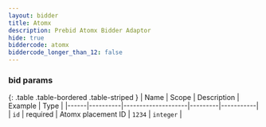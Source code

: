 ```yaml
---
layout: bidder
title: Atomx
description: Prebid Atomx Bidder Adaptor
hide: true
biddercode: atomx
biddercode_longer_than_12: false
---
```


### bid params

{: .table .table-bordered .table-striped }
| Name | Scope    | Description        | Example | Type      |
|------|----------|--------------------|---------|-----------|
| `id` | required | Atomx placement ID | `1234`  | `integer` |
